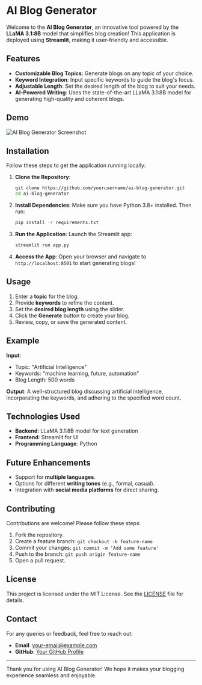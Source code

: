 # AI Blog Generator

Welcome to the **AI Blog Generator**, an innovative tool powered by the **LLaMA 3.1:8B** model that simplifies blog creation! This application is deployed using **Streamlit**, making it user-friendly and accessible.

## Features
- **Customizable Blog Topics**: Generate blogs on any topic of your choice.
- **Keyword Integration**: Input specific keywords to guide the blog's focus.
- **Adjustable Length**: Set the desired length of the blog to suit your needs.
- **AI-Powered Writing**: Uses the state-of-the-art LLaMA 3.1:8B model for generating high-quality and coherent blogs.

## Demo
![AI Blog Generator Screenshot](images/app_screenshot.png)


## Installation
Follow these steps to get the application running locally:

1. **Clone the Repository**:
   ```bash
   git clone https://github.com/yourusername/ai-blog-generator.git
   cd ai-blog-generator
   ```

2. **Install Dependencies**:
   Make sure you have Python 3.8+ installed. Then run:
   ```bash
   pip install -r requirements.txt
   ```

3. **Run the Application**:
   Launch the Streamlit app:
   ```bash
   streamlit run app.py
   ```

4. **Access the App**:
   Open your browser and navigate to `http://localhost:8501` to start generating blogs!

## Usage
1. Enter a **topic** for the blog.
2. Provide **keywords** to refine the content.
3. Set the **desired blog length** using the slider.
4. Click the **Generate** button to create your blog.
5. Review, copy, or save the generated content.

## Example
**Input**:
- Topic: "Artificial Intelligence"
- Keywords: "machine learning, future, automation"
- Blog Length: 500 words

**Output**:
A well-structured blog discussing artificial intelligence, incorporating the keywords, and adhering to the specified word count.

## Technologies Used
- **Backend**: LLaMA 3.1:8B model for text generation
- **Frontend**: Streamlit for UI
- **Programming Language**: Python

## Future Enhancements
- Support for **multiple languages**.
- Options for different **writing tones** (e.g., formal, casual).
- Integration with **social media platforms** for direct sharing.

## Contributing
Contributions are welcome! Please follow these steps:
1. Fork the repository.
2. Create a feature branch: `git checkout -b feature-name`
3. Commit your changes: `git commit -m 'Add some feature'`
4. Push to the branch: `git push origin feature-name`
5. Open a pull request.

## License
This project is licensed under the MIT License. See the [LICENSE](LICENSE) file for details.

## Contact
For any queries or feedback, feel free to reach out:
- **Email**: your-email@example.com
- **GitHub**: [Your GitHub Profile](https://github.com/yourusername)

---

Thank you for using AI Blog Generator! We hope it makes your blogging experience seamless and enjoyable.

